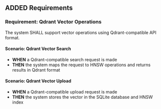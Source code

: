 ## ADDED Requirements

### Requirement: Qdrant Vector Operations

The system SHALL support vector operations using Qdrant-compatible API format.

#### Scenario: Qdrant Vector Search

- **WHEN** a Qdrant-compatible search request is made
- **THEN** the system maps the request to HNSW operations and returns results in Qdrant format

#### Scenario: Qdrant Vector Upload

- **WHEN** a Qdrant-compatible upload request is made
- **THEN** the system stores the vector in the SQLite database and HNSW index
